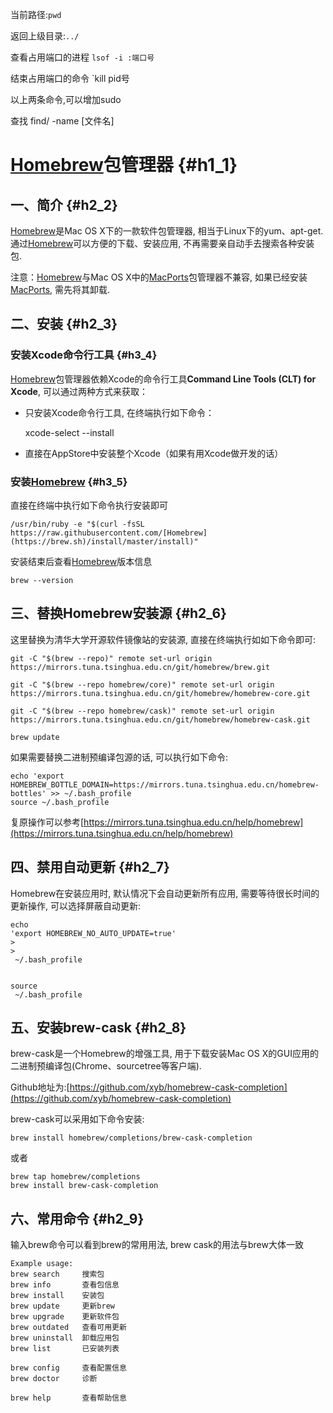 当前路径:`pwd`

返回上级目录:`../`

查看占用端口的进程 `lsof -i :端口号`

结束占用端口的命令 \`kill pid号

以上两条命令,可以增加sudo

查找  find/ -name \[文件名\]

# [Homebrew](https://brew.sh/)包管理器 {#h1_1}

## 一、简介 {#h2_2}

[Homebrew](https://brew.sh/)是Mac OS X下的一款软件包管理器, 相当于Linux下的yum、apt-get. 通过[Homebrew](https://brew.sh/)可以方便的下载、安装应用, 不再需要亲自动手去搜索各种安装包.

注意：[Homebrew](https://brew.sh/)与Mac OS X中的[MacPorts](https://www.macports.org/)包管理器不兼容, 如果已经安装[MacPorts](https://www.macports.org/), 需先将其卸载.

## 二、安装 {#h2_3}

### 安装Xcode命令行工具 {#h3_4}

[Homebrew](https://brew.sh/)包管理器依赖Xcode的命令行工具**Command Line Tools \(CLT\) for Xcode**, 可以通过两种方式来获取：

* 只安装Xcode命令行工具, 在终端执行如下命令：

  xcode-select --install

* 直接在AppStore中安装整个Xcode（如果有用Xcode做开发的话）

### 安装[Homebrew](https://brew.sh/) {#h3_5}

直接在终端中执行如下命令执行安装即可

```
/usr/bin/ruby -e "$(curl -fsSL https://raw.githubusercontent.com/[Homebrew](https://brew.sh)/install/master/install)"
```

安装结束后查看[Homebrew](https://brew.sh/)版本信息

```
brew --version
```

## 三、替换Homebrew安装源 {#h2_6}

这里替换为清华大学开源软件镜像站的安装源, 直接在终端执行如如下命令即可:

```
git -C "$(brew --repo)" remote set-url origin https://mirrors.tuna.tsinghua.edu.cn/git/homebrew/brew.git

git -C "$(brew --repo homebrew/core)" remote set-url origin https://mirrors.tuna.tsinghua.edu.cn/git/homebrew/homebrew-core.git

git -C "$(brew --repo homebrew/cask)" remote set-url origin https://mirrors.tuna.tsinghua.edu.cn/git/homebrew/homebrew-cask.git

brew update
```

如果需要替换二进制预编译包源的话, 可以执行如下命令:

```
echo 'export HOMEBREW_BOTTLE_DOMAIN=https://mirrors.tuna.tsinghua.edu.cn/homebrew-bottles' >> ~/.bash_profile
source ~/.bash_profile
```

复原操作可以参考[https://mirrors.tuna.tsinghua.edu.cn/help/homebrew](https://mirrors.tuna.tsinghua.edu.cn/help/homebrew)

## 四、禁用自动更新 {#h2_7}

Homebrew在安装应用时, 默认情况下会自动更新所有应用, 需要等待很长时间的更新操作, 可以选择屏蔽自动更新:

```
echo
'export HOMEBREW_NO_AUTO_UPDATE=true'
>
>
 ~/.bash_profile


source
 ~/.bash_profile
```

## 五、安装brew-cask {#h2_8}

brew-cask是一个Homebrew的增强工具, 用于下载安装Mac OS X的GUI应用的二进制预编译包\(Chrome、sourcetree等客户端\).

Github地址为:[https://github.com/xyb/homebrew-cask-completion](https://github.com/xyb/homebrew-cask-completion)

brew-cask可以采用如下命令安装:

```
brew install homebrew/completions/brew-cask-completion
```

或者

```
brew tap homebrew/completions
brew install brew-cask-completion
```

## 六、常用命令 {#h2_9}

输入brew命令可以看到brew的常用用法, brew cask的用法与brew大体一致

```
Example usage:
brew search     搜索包
brew info       查看包信息
brew install    安装包
brew update     更新brew
brew upgrade    更新软件包
brew outdated   查看可用更新
brew uninstall  卸载应用包
brew list       已安装列表

brew config     查看配置信息
brew doctor     诊断

brew help       查看帮助信息
```



